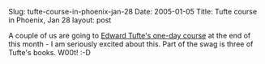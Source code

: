 Slug: tufte-course-in-phoenix-jan-28
Date: 2005-01-05
Title: Tufte course in Phoenix, Jan 28
layout: post

A couple of us are going to <a href="http://www.edwardtufte.com/tufte/courses">Edward Tufte&#39;s one-day course</a> at the end of this month - I am seriously excited about this. Part of the swag is three of Tufte&#39;s books. W00t! :-D
